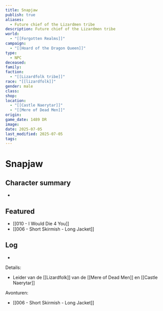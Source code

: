 ```yaml
---
title: Snapjaw
publish: true
aliases:
  - Future chief of the Lizardmen tribe
description: Future chief of the Lizardmen tribe
world:
  - "[[Forgotten Realms]]"
campaign:
  - "[[Hoard of the Dragon Queen]]"
type:
  - NPC
deceased: 
family: 
faction:
  - "[[Lizardfolk tribe]]"
race: "[[lizardfolk]]"
gender: male
class: 
shop: 
location:
  - "[[Castle Naerytar]]"
  - "[[Mere of Dead Men]]"
origin: 
game_date: 1489 DR
image: 
date: 2025-07-05
last_modified: 2025-07-05
tags: 
---
```

# Snapjaw

## Character summary
* 

## Featured
- [[010 - I Would Die 4 You]]
- [[006 - Short Skirmish - Long Jacket]]


## Log
* 

Details:
- Leider van de [[Lizardfolk]] van de [[Mere of Dead Men]] en [[Castle Naerytar]]

Avonturen:
- [[006 - Short Skirmish - Long Jacket]]